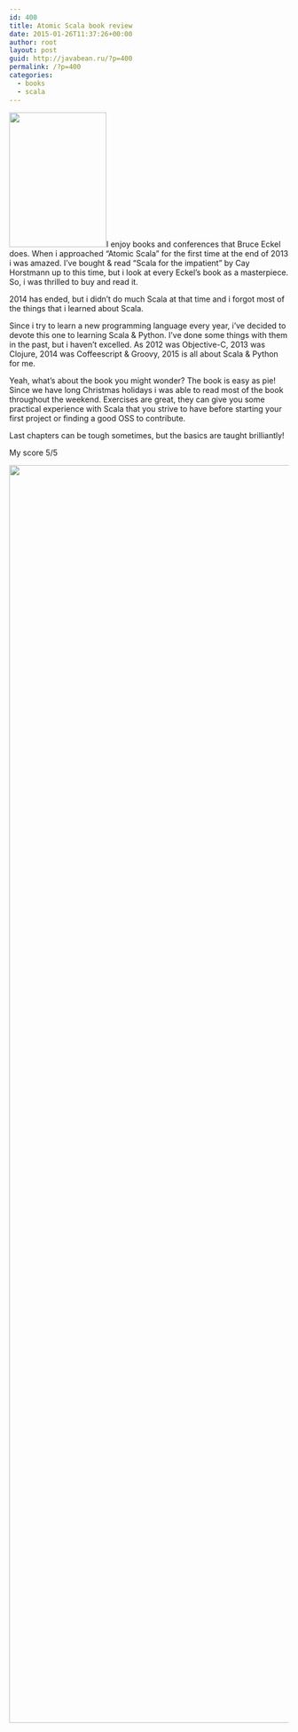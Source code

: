 ```yaml
---
id: 400
title: Atomic Scala book review
date: 2015-01-26T11:37:26+00:00
author: root
layout: post
guid: http://javabean.ru/?p=400
permalink: /?p=400
categories:
  - books
  - scala
---
```

<img class="alignleft" src="http://www.atomicscala.com/wp-content/uploads/2012/08/Atomic_Scala_Book_Cover_v13.png" alt="" width="175" height="243" />I enjoy books and conferences that Bruce Eckel does. When i approached &#8220;Atomic Scala&#8221; for the first time at the end of 2013 i was amazed. I&#8217;ve bought & read &#8220;Scala for the impatient&#8221; by Cay Horstmann up to this time, but i look at every Eckel&#8217;s book as a masterpiece. So, i was thrilled to buy and read it.

2014 has ended, but i didn&#8217;t do much Scala at that time and i forgot most of the things that i learned about Scala.

Since i try to learn a new programming language every year, i&#8217;ve decided to devote this one to learning Scala & Python. I&#8217;ve done some things with them in the past, but i haven&#8217;t excelled. As 2012 was Objective-C, 2013 was Clojure, 2014 was Coffeescript & Groovy, 2015 is all about Scala & Python for me.

Yeah, what&#8217;s about the book you might wonder? The book is easy as pie! Since we have long Christmas holidays i was able to read most of the book throughout the weekend. Exercises are great, they can give you some practical experience with Scala that you strive to have before starting your first project or finding a good OSS to contribute.

Last chapters can be tough sometimes, but the basics are taught brilliantly!

My score 5/5

<img class="aligncenter" src="http://www.arborviewdentalgroup.com/wp-content/uploads/2013/09/5-Gold-Stars1.jpg" alt="" width="6200" height="2268" />